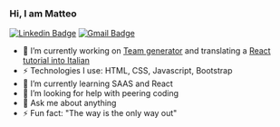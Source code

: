 ### Hi, I am Matteo

 [![Linkedin Badge](https://img.shields.io/badge/-Matteo_Russo-blue?style=flat-square&logo=Linkedin&logoColor=white&link=https://www.linkedin.com/in/mrmatteorusso//)](https://www.linkedin.com/in/mrmatteorusso/) [![Gmail Badge](https://img.shields.io/badge/-mrmatteorusso@gmail.com-c14438?style=flat-square&logo=Gmail&logoColor=white&link=mailto:mrmatteorusso@gmail.com)](mailto:mrmatteorusso@gmail.com)


- 🔭 I’m currently working on [Team generator](https://github.com/mrmatteorusso/Team-Generator) and translating a [React tutorial into Italian](https://fullstackopen.com/en/)
- ⚡ Technologies I use: HTML, CSS, Javascript, Bootstrap 
- 🌱 I’m currently learning SAAS and React
- 🤔 I’m looking for help with peering coding
- 💬 Ask me about anything
- ⚡ Fun fact: "The way is the only way out"
